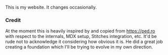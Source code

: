 This is my website. It changes occasionally.

### Credit

At the moment this is heavily inspired by and copied from https://ped.ro with respect to the internals, MDX setup, Stitches integration, etc. It'd be rude not to acknowledge it considering how obvious it is. He did a great job creating a foundation which I'll be trying to evolve in my own direction.

